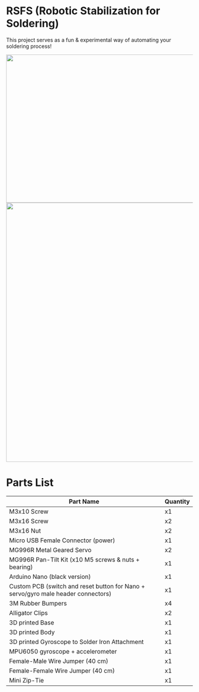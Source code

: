 # RSFS (Robotic Stabilization for Soldering)
This project serves as a fun & experimental way of automating your soldering process! 

<img src="https://user-images.githubusercontent.com/13397375/124677372-277d6000-de75-11eb-8bcd-9ba473749b04.gif" width="700" height="400">
<img src="https://user-images.githubusercontent.com/13397375/124623830-2f1b1580-de31-11eb-8401-58f8190e194b.png" width="550" height="700">

# Parts List
| Part Name  | Quantity |
| ------------- | ------------- |
| M3x10 Screw  | x1  |
| M3x16 Screw  | x2  |
| M3x16 Nut  | x2  |
| Micro USB Female Connector (power)  | x1  |
| MG996R Metal Geared Servo  | x2  |
| MG996R Pan-Tilt Kit (x10 M5 screws & nuts + bearing) | x1  |
| Arduino Nano (black version)| x1  |
| Custom PCB (switch and reset button for Nano + servo/gyro male header connectors) | x1  |
| 3M Rubber Bumpers  | x4  |
| Alligator Clips  | x2  |
| 3D printed Base  | x1  |
| 3D printed Body  | x1  |
| 3D printed Gyroscope to Solder Iron Attachment  | x1  |
| MPU6050 gyroscope + accelerometer| x1  |
| Female-Male Wire Jumper (40 cm)| x1  |
| Female-Female Wire Jumper (40 cm) | x1  |
| Mini Zip-Tie | x1  |
